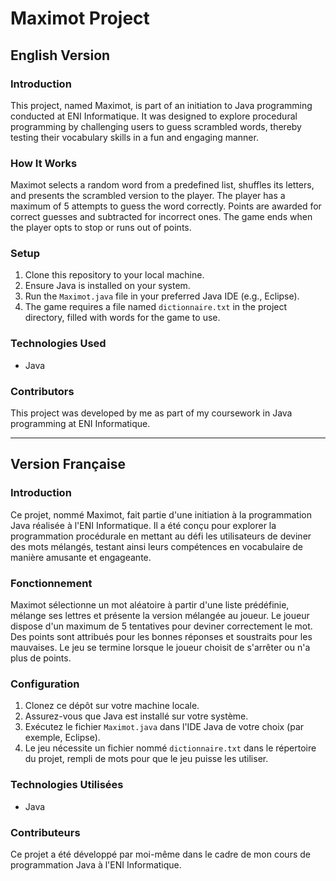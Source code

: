 # Maximot Project

## English Version

### Introduction
This project, named Maximot, is part of an initiation to Java programming conducted at ENI Informatique. It was designed to explore procedural programming by challenging users to guess scrambled words, thereby testing their vocabulary skills in a fun and engaging manner.

### How It Works
Maximot selects a random word from a predefined list, shuffles its letters, and presents the scrambled version to the player. The player has a maximum of 5 attempts to guess the word correctly. Points are awarded for correct guesses and subtracted for incorrect ones. The game ends when the player opts to stop or runs out of points.

### Setup
1. Clone this repository to your local machine.
2. Ensure Java is installed on your system.
3. Run the `Maximot.java` file in your preferred Java IDE (e.g., Eclipse).
4. The game requires a file named `dictionnaire.txt` in the project directory, filled with words for the game to use.

### Technologies Used
- Java

### Contributors
This project was developed by me as part of my coursework in Java programming at ENI Informatique.

---

## Version Française

### Introduction
Ce projet, nommé Maximot, fait partie d'une initiation à la programmation Java réalisée à l'ENI Informatique. Il a été conçu pour explorer la programmation procédurale en mettant au défi les utilisateurs de deviner des mots mélangés, testant ainsi leurs compétences en vocabulaire de manière amusante et engageante.

### Fonctionnement
Maximot sélectionne un mot aléatoire à partir d'une liste prédéfinie, mélange ses lettres et présente la version mélangée au joueur. Le joueur dispose d'un maximum de 5 tentatives pour deviner correctement le mot. Des points sont attribués pour les bonnes réponses et soustraits pour les mauvaises. Le jeu se termine lorsque le joueur choisit de s'arrêter ou n'a plus de points.

### Configuration
1. Clonez ce dépôt sur votre machine locale.
2. Assurez-vous que Java est installé sur votre système.
3. Exécutez le fichier `Maximot.java` dans l'IDE Java de votre choix (par exemple, Eclipse).
4. Le jeu nécessite un fichier nommé `dictionnaire.txt` dans le répertoire du projet, rempli de mots pour que le jeu puisse les utiliser.

### Technologies Utilisées
- Java

### Contributeurs
Ce projet a été développé par moi-même dans le cadre de mon cours de programmation Java à l'ENI Informatique.
